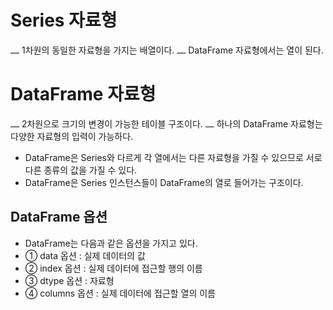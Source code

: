 # Series 자료형
⎼ 1차원의 동일한 자료형을 가지는 배열이다.
⎼ DataFrame 자료형에서는 열이 된다.

# DataFrame 자료형
⎼ 2차원으로 크기의 변경이 가능한 테이블 구조이다.
⎼ 하나의 DataFrame 자료형는 다양한 자료형의 입력이 가능하다.
- DataFrame은 Series와 다르게 각 열에서는 다른 자료형을 가질 수 있으므로 서로 다른 종류의 값을
가질 수 있다.
- DataFrame은 Series 인스턴스들이 DataFrame의 열로 들어가는 구조이다.

## DataFrame 옵션
- DataFrame는 다음과 같은 옵션을 가지고 있다.
- ① data 옵션 : 실제 데이터의 값
- ② index 옵션 : 실제 데이터에 접근할 행의 이름
- ③ dtype 옵션 : 자료형
- ④ columns 옵션 : 실제 데이터에 접근할 열의 이름

```python

```
